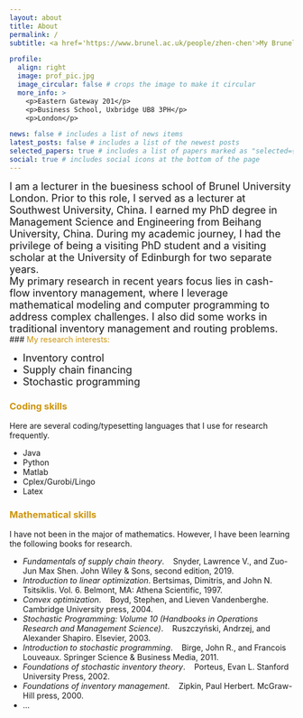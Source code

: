 ```yaml
---
layout: about
title: About
permalink: /
subtitle: <a href='https://www.brunel.ac.uk/people/zhen-chen'>My Brunel University webpage</a>

profile:
  align: right
  image: prof_pic.jpg
  image_circular: false # crops the image to make it circular
  more_info: >
    <p>Eastern Gateway 201</p>
    <p>Business School, Uxbridge UB8 3PH</p>
    <p>London</p>

news: false # includes a list of news items
latest_posts: false # includes a list of the newest posts
selected_papers: true # includes a list of papers marked as "selected={true}"
social: true # includes social icons at the bottom of the page
---
```


<font size="4">
I am a lecturer in the buesiness school of Brunel University London. Prior to this role, I served as a lecturer at Southwest University, China. I earned my PhD degree in Management Science and Engineering from Beihang University, China. During my academic journey, I had the privilege of being a visiting PhD student and a visiting scholar at the University of Edinburgh for two separate years. 
</font>

<br>
<font size="4">
My primary research in recent years focus lies in cash-flow inventory management, where I leverage mathematical modeling and computer programming to address complex challenges. I also did some works in traditional inventory management and routing problems.
</font>

<br>
### <font color= "#CD950C">My research interests:</font>

- <font size="4"> Inventory control </font>
- <font size="4"> Supply chain financing </font>
- <font size="4"> Stochastic programming </font>

### <font color= "#CD950C">Coding skills</font>

Here are several coding/typesetting languages that I use for research frequently.

- Java
- Python
- Matlab
- Cplex/Gurobi/Lingo
- Latex

### <font color= "#CD950C">Mathematical skills</font>

I have not been in the major of mathematics. However, I have been learning the following books for research.

- _Fundamentals of supply chain theory_. &nbsp;&nbsp; Snyder, Lawrence V., and Zuo-Jun Max Shen. John Wiley & Sons, second edition, 2019.
- _Introduction to linear optimization_. Bertsimas, Dimitris, and John N. Tsitsiklis. Vol. 6. Belmont, MA: Athena Scientific, 1997.
- _Convex optimization_. &nbsp;&nbsp; Boyd, Stephen, and Lieven Vandenberghe. Cambridge University press, 2004.
- _Stochastic Programming: Volume 10 (Handbooks in Operations Research and Management Science)_. &nbsp;&nbsp; Ruszczyński, Andrzej, and Alexander Shapiro. Elsevier, 2003.
- _Introduction to stochastic programming_. &nbsp;&nbsp; Birge, John R., and Francois Louveaux. Springer Science & Business Media, 2011.
- _Foundations of stochastic inventory theory_. &nbsp;&nbsp; Porteus, Evan L. Stanford University Press, 2002.
- _Foundations of inventory management_. &nbsp;&nbsp; Zipkin, Paul Herbert. McGraw-Hill press, 2000.
- ...

<script type="text/javascript" src="//ra.revolvermaps.com/0/0/6.js?i=0yyjw5m5w24&amp;m=7&amp;c=e63100&amp;cr1=ffffff&amp;f=arial&amp;l=0&amp;bv=90&amp;lx=-420&amp;ly=420&amp;hi=20&amp;he=7&amp;hc=a8ddff&amp;rs=80" async="async"></script>

<!--

Write your biography here. Tell the world about yourself. Link to your favorite [subreddit](http://reddit.com). You can put a picture in, too. The code is already in, just name your picture `prof_pic.jpg` and put it in the `img/` folder.

Put your address / P.O. box / other info right below your picture. You can also disable any of these elements by editing `profile` property of the YAML header of your `_pages/about.md`. Edit `_bibliography/papers.bib` and Jekyll will render your [publications page](/al-folio/publications/) automatically.

Link to your social media connections, too. This theme is set up to use [Font Awesome icons](https://fontawesome.com/) and [Academicons](https://jpswalsh.github.io/academicons/), like the ones below. Add your Facebook, Twitter, LinkedIn, Google Scholar, or just disable all of them.
-->
